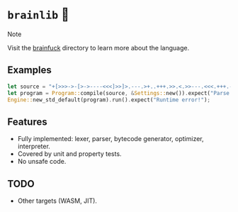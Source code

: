 # `brainlib` 🧠

> [!NOTE]  
> Visit the [brainfuck](../#readme) directory to learn more about the language.

## Examples

```Rust
let source = "+[>>>->-[>->----<<<]>>]>.---.>+..+++.>>.<.>>---.<<<.+++.------.<-.>>+.";
let program = Program::compile(source, &Settings::new()).expect("Parse error!");
Engine::new_std_default(program).run().expect("Runtime error!");
```

## Features

- Fully implemented: lexer, parser, bytecode generator, optimizer, interpreter.
- Covered by unit and property tests.
- No unsafe code.

## TODO

- Other targets (WASM, JIT).
